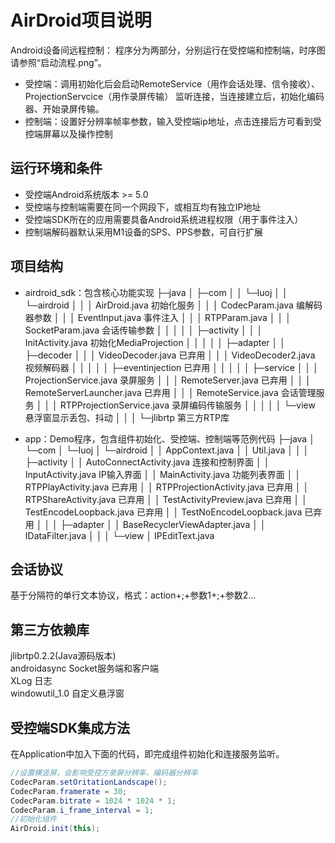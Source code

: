 AirDroid项目说明
==================
Android设备间远程控制：
程序分为两部分，分别运行在受控端和控制端，时序图请参照“启动流程.png”。

- 受控端：调用初始化后会启动RemoteService（用作会话处理、信令接收）、ProjectionServcice（用作录屏传输）
监听连接，当连接建立后，初始化编码器、开始录屏传输。
- 控制端：设置好分辨率帧率参数，输入受控端ip地址，点击连接后方可看到受控端屏幕以及操作控制

运行环境和条件
-----------------
- 受控端Android系统版本 >= 5.0
- 受控端与控制端需要在同一个网段下，或相互均有独立IP地址
- 受控端SDK所在的应用需要具备Android系统进程权限（用于事件注入）
- 控制端解码器默认采用M1设备的SPS、PPS参数，可自行扩展

项目结构
-----------------
- airdroid_sdk：包含核心功能实现
├─java
│  ├─com
│  │  └─luoj
│  │      └─airdroid
│  │          │  AirDroid.java 初始化服务
│  │          │  CodecParam.java 编解码器参数
│  │          │  EventInput.java 事件注入
│  │          │  RTPParam.java
│  │          │  SocketParam.java 会话传输参数
│  │          │
│  │          ├─activity
│  │          │      InitActivity.java 初始化MediaProjection
│  │          │
│  │          ├─adapter
│  │          ├─decoder
│  │          │      VideoDecoder.java 已弃用
│  │          │      VideoDecoder2.java 视频解码器
│  │          │
│  │          ├─eventinjection 已弃用
│  │          │
│  │          ├─service
│  │          │      ProjectionService.java 录屏服务
│  │          │      RemoteServer.java 已弃用
│  │          │      RemoteServerLauncher.java 已弃用
│  │          │      RemoteService.java 会话管理服务
│  │          │      RTPProjectionService.java 录屏编码传输服务
│  │          │
│  │          └─view 悬浮窗显示丢包、抖动
│  │
│  └─jlibrtp 第三方RTP库

- app：Demo程序，包含组件初始化、受控端、控制端等范例代码
├─java
│  └─com
│      └─luoj
│          └─airdroid
│              │  AppContext.java
│              │  Util.java
│              │
│              ├─activity
│              │      AutoConnectActivity.java 连接和控制界面
│              │      InputActivity.java IP输入界面
│              │      MainActivity.java 功能列表界面
│              │      RTPPlayActivity.java 已弃用
│              │      RTPProjectionActivity.java 已弃用
│              │      RTPShareActivity.java 已弃用
│              │      TestActivityPreview.java 已弃用
│              │      TestEncodeLoopback.java 已弃用
│              │      TestNoEncodeLoopback.java 已弃用
│              │
│              ├─adapter
│              │      BaseRecyclerViewAdapter.java
│              │      IDataFilter.java
│              │
│              └─view
│                      IPEditText.java

会话协议
-----------------
基于分隔符的单行文本协议，格式：action+;+参数1+;+参数2...

第三方依赖库
-----------------
jlibrtp0.2.2(Java源码版本)<br>
androidasync Socket服务端和客户端<br>
XLog 日志<br>
windowutil_1.0 自定义悬浮窗<br>


受控端SDK集成方法
-----------------
在Application中加入下面的代码，即完成组件初始化和连接服务监听。
```java
//设置横竖屏，会影响受控方录屏分辨率、编码器分辨率
CodecParam.setOritationLandscape();
CodecParam.framerate = 30;
CodecParam.bitrate = 1024 * 1024 * 1;
CodecParam.i_frame_interval = 1;
//初始化组件
AirDroid.init(this);
```